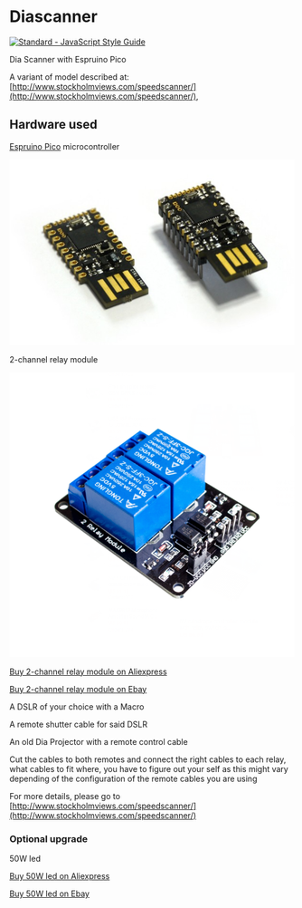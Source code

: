 # Diascanner
[![Standard - JavaScript Style Guide](https://cdn.rawgit.com/feross/standard/master/badge.svg)](https://github.com/feross/standard)

Dia Scanner with Espruino Pico

A variant of model described at: [http://www.stockholmviews.com/speedscanner/](http://www.stockholmviews.com/speedscanner/),

## Hardware used

[Espruino Pico](http://www.espruino.com/Pico) microcontroller

![Espruino Pico](https://raw.githubusercontent.com/marcusasplund/diascanner/master/Pico_angled.jpg)

2-channel relay module

![2-channel relay module](https://raw.githubusercontent.com/marcusasplund/diascanner/master/relay.jpg)

[Buy 2-channel relay module on Aliexpress](https://www.aliexpress.com/wholesale?SearchText=2-channel+relay+module)

[Buy 2-channel relay module on Ebay](http://www.ebay.com/sch/i.html?_nkw=2+channel+relay+module)

A DSLR of your choice with a Macro

A remote shutter cable for said DSLR

An old Dia Projector with a remote control cable

Cut the cables to both remotes and connect the right cables to each relay,
what cables to fit where, you have to figure out your self as this might vary depending of
the configuration of the remote cables you are using

For more details, please go to [http://www.stockholmviews.com/speedscanner/](http://www.stockholmviews.com/speedscanner/)

### Optional upgrade
50W led

[Buy 50W led on Aliexpress](https://www.aliexpress.com/wholesale?SearchText=50w+led+chip)

[Buy 50W led on Ebay](http://www.ebay.com/sch/i.html?_nkw=50w+led+chip)
